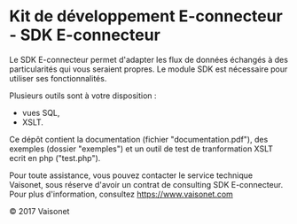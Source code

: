 Kit de développement E-connecteur - SDK E-connecteur
====================================================

Le SDK E-connecteur permet d'adapter les flux de données échangés à des particularités qui vous seraient propres.
Le module SDK est nécessaire pour utiliser ses fonctionnalités.

Plusieurs outils sont à votre disposition : 
* vues SQL,
* XSLT.

Ce dépôt contient la documentation (fichier "documentation.pdf"), des exemples (dossier "exemples") et un outil de test de tranformation XSLT ecrit en php ("test.php").
 
Pour toute assistance, vous pouvez contacter le service technique Vaisonet, sous réserve d'avoir un contrat de consulting SDK E-connecteur.
Pour plus d'information, consultez <https://www.vaisonet.com>

© 2017 Vaisonet